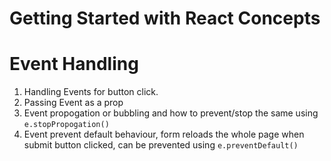 # Getting Started with React Concepts

# Event Handling

1. Handling Events for button click.
2. Passing Event as a prop
3. Event propogation or bubbling and how to prevent/stop the same using `e.stopPropogation()`
4. Event prevent default behaviour, form reloads the whole page when submit button clicked, can be prevented using `e.preventDefault()`
